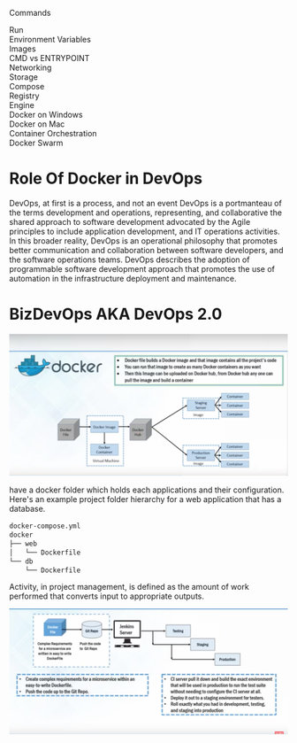 
Commands

Run<br>
Environment Variables<br>
Images<br>
CMD vs ENTRYPOINT<br>
Networking<br>
Storage<br>
Compose<br>
Registry<br>
Engine<br>
Docker on Windows<br>
Docker on Mac<br>
Container Orchestration<br>
Docker Swarm<br>

# Role Of Docker in DevOps

DevOps, at first is a process, and not an event DevOps is a portmanteau of the terms development and operations, representing, and collaborative the shared approach
to software development advocated by the Agile principles to include application development, and IT operations activities. 
In this broader reality, DevOps is an operational philosophy that promotes better communication and 
collaboration between software developers, and the software operations teams. DevOps describes the adoption of 
programmable software development approach that promotes the use of automation in the infrastructure deployment and maintenance. 

# BizDevOps AKA DevOps 2.0

![Docker Components](https://github.com/kakuffo/Dockerfiles/blob/master/vid/docker01.png?raw=true)


have a docker folder which holds each applications and their configuration. Here's an example project folder hierarchy for a web application that has a database.
````Shell
docker-compose.yml
docker
├── web
│   └── Dockerfile
└── db
    └── Dockerfile
````

Activity, in project management, is defined as the amount of 
work performed that converts input to appropriate outputs.


![Docker Components o](https://github.com/kakuffo/Dockerfiles/blob/master/vid/Scree09.png?raw=true)
